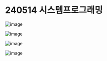 # 240514 시스템프로그래밍

![image](https://github.com/Kimchaeeuny/System/assets/120534069/419c4574-e08f-48c1-b935-70e8388be7be)


![image](https://github.com/Kimchaeeuny/System/assets/120534069/4a3ac9b8-15a7-4966-95a1-4fbbb7919446)

![image](https://github.com/Kimchaeeuny/System/assets/120534069/d80290ee-b629-4a69-addd-1bb663252eb8)


![image](https://github.com/Kimchaeeuny/System/assets/120534069/d8ece3a6-abdc-4aa7-99a2-bc93c76de2c0)
